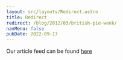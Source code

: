 ```yaml
---
layout: src/layouts/Redirect.astro
title: Redirect
redirect: /blog/2012/03/british-pie-week/
navMenu: false
pubDate: 2022-09-17
---
```

<div>
Our article feed can be found <a href="/blog/2012/03/british-pie-week/">here</a>
</div>
